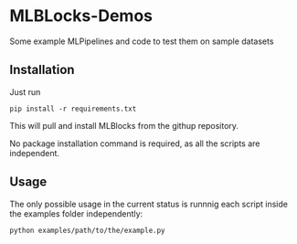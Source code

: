 # MLBLocks-Demos

Some example MLPipelines and code to test them on sample datasets

## Installation

Just run

```
pip install -r requirements.txt
```

This will pull and install MLBlocks from the githup repository.

No package installation command is required, as all the scripts are independent.

## Usage

The only possible usage in the current status is runnnig each script inside the
examples folder independently:

```
python examples/path/to/the/example.py
```
